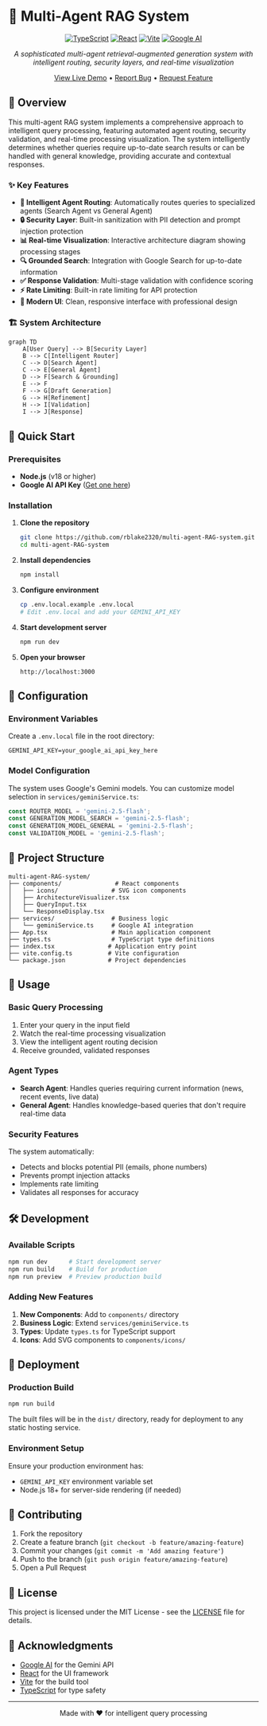 # 🤖 Multi-Agent RAG System

<div align="center">

[![TypeScript](https://img.shields.io/badge/TypeScript-007ACC?style=for-the-badge&logo=typescript&logoColor=white)](https://www.typescriptlang.org/)
[![React](https://img.shields.io/badge/React-20232A?style=for-the-badge&logo=react&logoColor=61DAFB)](https://reactjs.org/)
[![Vite](https://img.shields.io/badge/Vite-646CFF?style=for-the-badge&logo=vite&logoColor=white)](https://vitejs.dev/)
[![Google AI](https://img.shields.io/badge/Google%20AI-4285F4?style=for-the-badge&logo=google&logoColor=white)](https://ai.google.dev/)

*A sophisticated multi-agent retrieval-augmented generation system with intelligent routing, security layers, and real-time visualization*

[View Live Demo](https://ai.studio/apps/drive/19p_px_-OJOzFGj1N9pwWK2idw_dxY5Ik) • [Report Bug](../../issues) • [Request Feature](../../issues)

</div>

## 🌟 Overview

This multi-agent RAG system implements a comprehensive approach to intelligent query processing, featuring automated agent routing, security validation, and real-time processing visualization. The system intelligently determines whether queries require up-to-date search results or can be handled with general knowledge, providing accurate and contextual responses.

### ✨ Key Features

- **🧠 Intelligent Agent Routing**: Automatically routes queries to specialized agents (Search Agent vs General Agent)
- **🔒 Security Layer**: Built-in sanitization with PII detection and prompt injection protection
- **📊 Real-time Visualization**: Interactive architecture diagram showing processing stages
- **🔍 Grounded Search**: Integration with Google Search for up-to-date information
- **✅ Response Validation**: Multi-stage validation with confidence scoring
- **⚡ Rate Limiting**: Built-in rate limiting for API protection
- **🎨 Modern UI**: Clean, responsive interface with professional design

### 🏗️ System Architecture

```mermaid
graph TD
    A[User Query] --> B[Security Layer]
    B --> C[Intelligent Router]
    C --> D[Search Agent]
    C --> E[General Agent]
    D --> F[Search & Grounding]
    E --> F
    F --> G[Draft Generation]
    G --> H[Refinement]
    H --> I[Validation]
    I --> J[Response]
```

## 🚀 Quick Start

### Prerequisites

- **Node.js** (v18 or higher)
- **Google AI API Key** ([Get one here](https://ai.google.dev/))

### Installation

1. **Clone the repository**
   ```bash
   git clone https://github.com/rblake2320/multi-agent-RAG-system.git
   cd multi-agent-RAG-system
   ```

2. **Install dependencies**
   ```bash
   npm install
   ```

3. **Configure environment**
   ```bash
   cp .env.local.example .env.local
   # Edit .env.local and add your GEMINI_API_KEY
   ```

4. **Start development server**
   ```bash
   npm run dev
   ```

5. **Open your browser**
   ```
   http://localhost:3000
   ```

## 🔧 Configuration

### Environment Variables

Create a `.env.local` file in the root directory:

```env
GEMINI_API_KEY=your_google_ai_api_key_here
```

### Model Configuration

The system uses Google's Gemini models. You can customize model selection in `services/geminiService.ts`:

```typescript
const ROUTER_MODEL = 'gemini-2.5-flash';
const GENERATION_MODEL_SEARCH = 'gemini-2.5-flash';
const GENERATION_MODEL_GENERAL = 'gemini-2.5-flash';
const VALIDATION_MODEL = 'gemini-2.5-flash';
```

## 📁 Project Structure

```
multi-agent-RAG-system/
├── components/               # React components
│   ├── icons/               # SVG icon components
│   ├── ArchitectureVisualizer.tsx
│   ├── QueryInput.tsx
│   └── ResponseDisplay.tsx
├── services/                # Business logic
│   └── geminiService.ts     # Google AI integration
├── App.tsx                  # Main application component
├── types.ts                 # TypeScript type definitions
├── index.tsx               # Application entry point
├── vite.config.ts          # Vite configuration
└── package.json            # Project dependencies
```

## 🎯 Usage

### Basic Query Processing

1. Enter your query in the input field
2. Watch the real-time processing visualization
3. View the intelligent agent routing decision
4. Receive grounded, validated responses

### Agent Types

- **Search Agent**: Handles queries requiring current information (news, recent events, live data)
- **General Agent**: Handles knowledge-based queries that don't require real-time data

### Security Features

The system automatically:
- Detects and blocks potential PII (emails, phone numbers)
- Prevents prompt injection attacks
- Implements rate limiting
- Validates all responses for accuracy

## 🛠️ Development

### Available Scripts

```bash
npm run dev      # Start development server
npm run build    # Build for production
npm run preview  # Preview production build
```

### Adding New Features

1. **New Components**: Add to `components/` directory
2. **Business Logic**: Extend `services/geminiService.ts`
3. **Types**: Update `types.ts` for TypeScript support
4. **Icons**: Add SVG components to `components/icons/`

## 🚢 Deployment

### Production Build

```bash
npm run build
```

The built files will be in the `dist/` directory, ready for deployment to any static hosting service.

### Environment Setup

Ensure your production environment has:
- `GEMINI_API_KEY` environment variable set
- Node.js 18+ for server-side rendering (if needed)

## 🤝 Contributing

1. Fork the repository
2. Create a feature branch (`git checkout -b feature/amazing-feature`)
3. Commit your changes (`git commit -m 'Add amazing feature'`)
4. Push to the branch (`git push origin feature/amazing-feature`)
5. Open a Pull Request

## 📄 License

This project is licensed under the MIT License - see the [LICENSE](LICENSE) file for details.

## 🙏 Acknowledgments

- [Google AI](https://ai.google.dev/) for the Gemini API
- [React](https://reactjs.org/) for the UI framework
- [Vite](https://vitejs.dev/) for the build tool
- [TypeScript](https://www.typescriptlang.org/) for type safety

---

<div align="center">
Made with ❤️ for intelligent query processing
</div>
